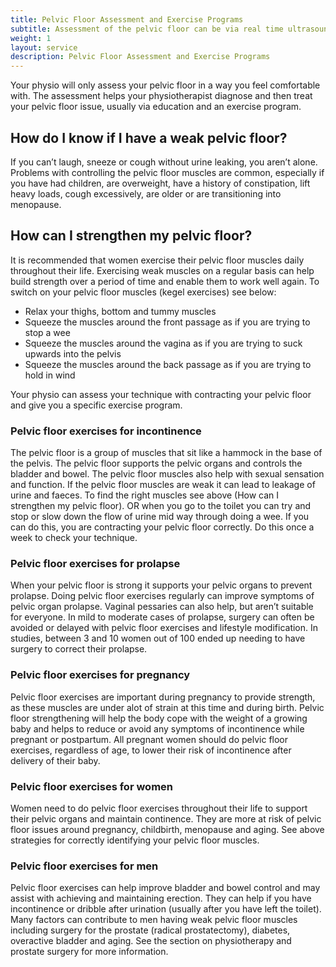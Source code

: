 ```yaml
---
title: Pelvic Floor Assessment and Exercise Programs
subtitle: Assessment of the pelvic floor can be via real time ultrasound, visual or internal vaginal or rectal assessment.
weight: 1
layout: service
description: Pelvic Floor Assessment and Exercise Programs
---
```


Your physio will only assess your pelvic floor in a way you feel comfortable with. The assessment helps your physiotherapist diagnose and then treat your pelvic floor issue, usually via education and an exercise program.

## How do I know if I have a weak pelvic floor?

If you can’t laugh, sneeze or cough without urine leaking, you aren’t alone. Problems with controlling the pelvic floor muscles are common, especially if you have had children, are overweight, have a history of constipation, lift heavy loads, cough excessively, are older or are transitioning into menopause.

## How can I strengthen my pelvic floor?

It is recommended that women exercise their pelvic floor muscles daily throughout their life. Exercising weak muscles on a regular basis can help build strength over a period of time and enable them to work well again. To switch on your pelvic floor muscles (kegel exercises) see below:

- Relax your thighs, bottom and tummy muscles
- Squeeze the muscles around the front passage as if you are trying to stop a wee
- Squeeze the muscles around the vagina as if you are trying to suck upwards into the pelvis 
- Squeeze the muscles around the back passage as if you are trying to hold in wind

Your physio can assess your technique with contracting your pelvic floor and give you a specific exercise program. 

### Pelvic floor exercises for incontinence
The pelvic floor is a group of muscles that sit like a hammock in the base of the pelvis. The pelvic floor supports the pelvic organs and controls the bladder and bowel. The pelvic floor muscles also help with sexual sensation and function. If the pelvic floor muscles are weak it can lead to leakage of urine and faeces. To find the right muscles see above (How can I strengthen my pelvic floor). OR when  you go to the toilet you can try and stop or slow down the flow of urine mid way through doing a wee. If you can do this, you are contracting your pelvic floor correctly. Do this once a week to check your technique. 

### Pelvic floor exercises for prolapse
When your pelvic floor is strong it supports your pelvic organs to prevent prolapse. Doing pelvic floor exercises regularly can improve symptoms of pelvic organ prolapse. Vaginal pessaries can also help, but aren’t suitable for everyone. In mild to moderate cases of prolapse, surgery can often be avoided or delayed with pelvic floor exercises and lifestyle modification. In studies, between 3 and 10 women out of 100 ended up needing to have surgery to correct their prolapse.

### Pelvic floor exercises for pregnancy
Pelvic floor exercises are important during pregnancy to provide strength, as these muscles are under alot of strain at this time and during birth. Pelvic floor strengthening will help the body cope with the weight of a growing baby and helps to reduce or avoid any symptoms of incontinence while pregnant or postpartum. All pregnant women should do pelvic floor exercises, regardless of age, to lower their risk of incontinence after delivery of their baby.

### Pelvic floor exercises for women
Women need to do pelvic floor exercises throughout their life to support their pelvic organs and maintain continence. They are more at risk of pelvic floor issues around pregnancy, childbirth, menopause and aging. See above strategies for correctly identifying your pelvic floor muscles.

### Pelvic floor exercises for men
Pelvic floor exercises can help improve bladder and bowel control and may assist with achieving and maintaining erection. They can help if you have incontinence or dribble after urination (usually after you have left the toilet). Many factors can contribute to men having weak pelvic floor muscles including surgery for the prostate (radical prostatectomy), diabetes, overactive bladder and aging. See the section on physiotherapy and prostate surgery for more information.